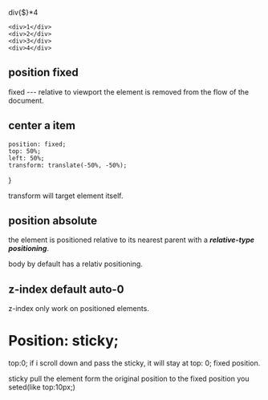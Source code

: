  div{$}*4

    <div>1</div>
    <div>2</div>
    <div>3</div>
    <div>4</div>
    
## position fixed
fixed --- relative to viewport
the element is removed from the flow of the document.

## center a item

    position: fixed;
    top: 50%;
    left: 50%;
    transform: translate(-50%, -50%);
}

transform will target element itself.

## position absolute
the element is positioned relative to its nearest parent with a ___relative-type positioning___.

body by default has a relativ positioning.

## z-index default auto-0
z-index only work on positioned elements.

# Position: sticky;
  top:0;
  if i scroll down and pass the sticky, it will stay at top: 0; fixed position.

  sticky pull the element form the original position to the fixed position you seted(like top:10px;)